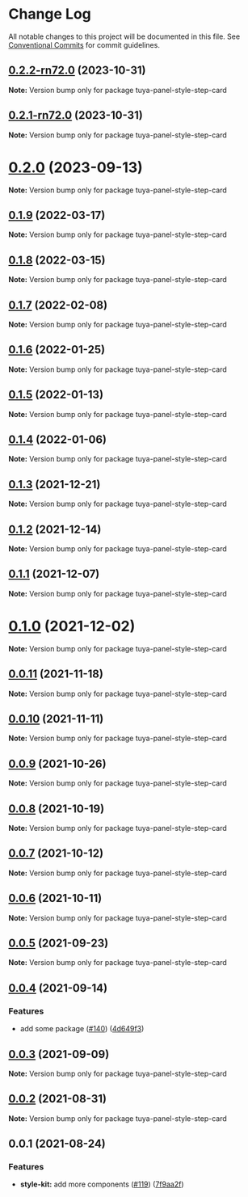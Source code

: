# Change Log

All notable changes to this project will be documented in this file.
See [Conventional Commits](https://conventionalcommits.org) for commit guidelines.

## [0.2.2-rn72.0](https://github.com/tuya/tuya-panel-kit/compare/tuya-panel-style-step-card@0.2.1-rn72.0...tuya-panel-style-step-card@0.2.2-rn72.0) (2023-10-31)

**Note:** Version bump only for package tuya-panel-style-step-card





## [0.2.1-rn72.0](https://github.com/tuya/tuya-panel-kit/compare/tuya-panel-style-step-card@0.2.0...tuya-panel-style-step-card@0.2.1-rn72.0) (2023-10-31)

**Note:** Version bump only for package tuya-panel-style-step-card





# [0.2.0](https://github.com/tuya/tuya-panel-kit/compare/tuya-panel-style-step-card@0.1.9...tuya-panel-style-step-card@0.2.0) (2023-09-13)

**Note:** Version bump only for package tuya-panel-style-step-card





## [0.1.9](https://github.com/tuya/tuya-panel-kit/compare/tuya-panel-style-step-card@0.1.8...tuya-panel-style-step-card@0.1.9) (2022-03-17)

**Note:** Version bump only for package tuya-panel-style-step-card





## [0.1.8](https://github.com/tuya/tuya-panel-kit/compare/tuya-panel-style-step-card@0.1.7...tuya-panel-style-step-card@0.1.8) (2022-03-15)

**Note:** Version bump only for package tuya-panel-style-step-card





## [0.1.7](https://github.com/tuya/tuya-panel-kit/compare/tuya-panel-style-step-card@0.1.6...tuya-panel-style-step-card@0.1.7) (2022-02-08)

**Note:** Version bump only for package tuya-panel-style-step-card





## [0.1.6](https://github.com/tuya/tuya-panel-kit/compare/tuya-panel-style-step-card@0.1.5...tuya-panel-style-step-card@0.1.6) (2022-01-25)

**Note:** Version bump only for package tuya-panel-style-step-card





## [0.1.5](https://github.com/tuya/tuya-panel-kit/compare/tuya-panel-style-step-card@0.1.4...tuya-panel-style-step-card@0.1.5) (2022-01-13)

**Note:** Version bump only for package tuya-panel-style-step-card





## [0.1.4](https://github.com/tuya/tuya-panel-kit/compare/tuya-panel-style-step-card@0.1.3...tuya-panel-style-step-card@0.1.4) (2022-01-06)

**Note:** Version bump only for package tuya-panel-style-step-card





## [0.1.3](https://github.com/tuya/tuya-panel-kit/compare/tuya-panel-style-step-card@0.1.2...tuya-panel-style-step-card@0.1.3) (2021-12-21)

**Note:** Version bump only for package tuya-panel-style-step-card





## [0.1.2](https://github.com/tuya/tuya-panel-kit/compare/tuya-panel-style-step-card@0.1.1...tuya-panel-style-step-card@0.1.2) (2021-12-14)

**Note:** Version bump only for package tuya-panel-style-step-card





## [0.1.1](https://github.com/tuya/tuya-panel-kit/compare/tuya-panel-style-step-card@0.0.11...tuya-panel-style-step-card@0.1.1) (2021-12-07)

**Note:** Version bump only for package tuya-panel-style-step-card





# [0.1.0](https://github.com/tuya/tuya-panel-kit/compare/tuya-panel-style-step-card@0.0.11...tuya-panel-style-step-card@0.1.0) (2021-12-02)

**Note:** Version bump only for package tuya-panel-style-step-card





## [0.0.11](https://github.com/tuya/tuya-panel-kit/compare/tuya-panel-style-step-card@0.0.10...tuya-panel-style-step-card@0.0.11) (2021-11-18)

**Note:** Version bump only for package tuya-panel-style-step-card





## [0.0.10](https://github.com/tuya/tuya-panel-kit/compare/tuya-panel-style-step-card@0.0.9...tuya-panel-style-step-card@0.0.10) (2021-11-11)

**Note:** Version bump only for package tuya-panel-style-step-card





## [0.0.9](https://github.com/tuya/tuya-panel-kit/compare/tuya-panel-style-step-card@0.0.8...tuya-panel-style-step-card@0.0.9) (2021-10-26)

**Note:** Version bump only for package tuya-panel-style-step-card





## [0.0.8](https://github.com/tuya/tuya-panel-kit/compare/tuya-panel-style-step-card@0.0.6...tuya-panel-style-step-card@0.0.8) (2021-10-19)

**Note:** Version bump only for package tuya-panel-style-step-card





## [0.0.7](https://github.com/tuya/tuya-panel-kit/compare/tuya-panel-style-step-card@0.0.6...tuya-panel-style-step-card@0.0.7) (2021-10-12)

**Note:** Version bump only for package tuya-panel-style-step-card





## [0.0.6](https://github.com/tuya/tuya-panel-kit/compare/tuya-panel-style-step-card@0.0.5...tuya-panel-style-step-card@0.0.6) (2021-10-11)

**Note:** Version bump only for package tuya-panel-style-step-card





## [0.0.5](https://github.com/tuya/tuya-panel-kit/compare/tuya-panel-style-step-card@0.0.4...tuya-panel-style-step-card@0.0.5) (2021-09-23)

**Note:** Version bump only for package tuya-panel-style-step-card





## [0.0.4](https://github.com/tuya/tuya-panel-kit/compare/tuya-panel-style-step-card@0.0.3...tuya-panel-style-step-card@0.0.4) (2021-09-14)


### Features

* add some package ([#140](https://github.com/tuya/tuya-panel-kit/issues/140)) ([4d649f3](https://github.com/tuya/tuya-panel-kit/commit/4d649f3020ac96bc9aa16c0d27f925b13244317c))





## [0.0.3](https://github.com/tuya/tuya-panel-kit/compare/tuya-panel-style-step-card@0.0.2...tuya-panel-style-step-card@0.0.3) (2021-09-09)

**Note:** Version bump only for package tuya-panel-style-step-card





## [0.0.2](https://github.com/tuya/tuya-panel-kit/compare/tuya-panel-style-step-card@0.0.1...tuya-panel-style-step-card@0.0.2) (2021-08-31)

**Note:** Version bump only for package tuya-panel-style-step-card





## 0.0.1 (2021-08-24)


### Features

* **style-kit:** add more components ([#119](https://github.com/tuya/tuya-panel-kit/issues/119)) ([7f9aa2f](https://github.com/tuya/tuya-panel-kit/commit/7f9aa2fecf01c73760eeb88fcc09703ccef3afca))
